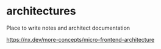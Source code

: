 # architectures
Place to write notes and architect documentation


https://nx.dev/more-concepts/micro-frontend-architecture
